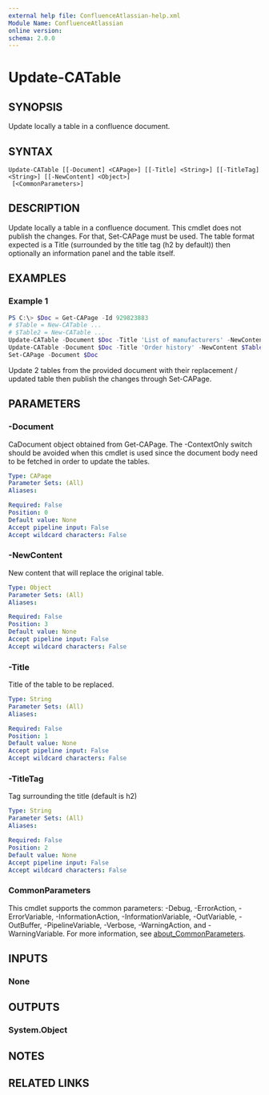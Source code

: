 ```yaml
---
external help file: ConfluenceAtlassian-help.xml
Module Name: ConfluenceAtlassian
online version:
schema: 2.0.0
---
```


# Update-CATable

## SYNOPSIS
Update locally a table in a confluence document.

## SYNTAX

```
Update-CATable [[-Document] <CAPage>] [[-Title] <String>] [[-TitleTag] <String>] [[-NewContent] <Object>]
 [<CommonParameters>]
```

## DESCRIPTION
Update locally a table in a confluence document. This cmdlet does not publish the changes. For that, Set-CAPage must be used. The table format expected is a Title (surrounded by the title tag (h2 by default)) then optionally an information panel and the table itself. 

## EXAMPLES

### Example 1
```powershell
PS C:\> $Doc = Get-CAPage -Id 929823883  
# $Table = New-CATable ...
# $Table2 = New-CATable ...
Update-CATable -Document $Doc -Title 'List of manufacturers' -NewContent $Table
Update-CATable -Document $Doc -Title 'Order history' -NewContent $Table2
Set-CAPage -Document $Doc
```

Update 2 tables from the provided document with their replacement / updated table then publish the changes through Set-CAPage.

## PARAMETERS

### -Document
CaDocument object obtained from Get-CAPage. The -ContextOnly switch should be avoided when this cmdlet is used since the document body need to be fetched in order to update the tables.

```yaml
Type: CAPage
Parameter Sets: (All)
Aliases:

Required: False
Position: 0
Default value: None
Accept pipeline input: False
Accept wildcard characters: False
```

### -NewContent
New content that will replace the original table.

```yaml
Type: Object
Parameter Sets: (All)
Aliases:

Required: False
Position: 3
Default value: None
Accept pipeline input: False
Accept wildcard characters: False
```

### -Title
Title of the table to be replaced.

```yaml
Type: String
Parameter Sets: (All)
Aliases:

Required: False
Position: 1
Default value: None
Accept pipeline input: False
Accept wildcard characters: False
```

### -TitleTag
Tag surrounding the title (default is h2)

```yaml
Type: String
Parameter Sets: (All)
Aliases:

Required: False
Position: 2
Default value: None
Accept pipeline input: False
Accept wildcard characters: False
```

### CommonParameters
This cmdlet supports the common parameters: -Debug, -ErrorAction, -ErrorVariable, -InformationAction, -InformationVariable, -OutVariable, -OutBuffer, -PipelineVariable, -Verbose, -WarningAction, and -WarningVariable. For more information, see [about_CommonParameters](http://go.microsoft.com/fwlink/?LinkID=113216).

## INPUTS

### None

## OUTPUTS

### System.Object
## NOTES

## RELATED LINKS
